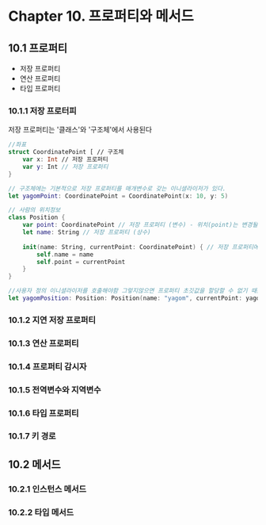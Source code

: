 <h1>Chapter 10. 프로퍼티와 메서드</h1>

<h2>10.1 프로퍼티</h2>

* 저장 프로퍼티
* 연산 프로퍼티
* 타입 프로퍼티

<h3>10.1.1 저장 프로터피</h3>

저장 프로퍼티는 '클래스'와 '구조체'에서 사용된다

```swift
//좌표
struct CoordinatePoint [ // 구조체
    var x: Int // 저장 프로퍼티
    var y: Int // 저장 프로퍼티
}

// 구조체에는 기본적으로 저장 프로퍼티를 매개변수로 갖는 이니셜라이저가 있다.
let yagomPoint: CoordinatePoint = CoordinatePoint(x: 10, y: 5)
```

```swift
// 사람의 위치정보
class Position {
    var point: CoordinatePoint // 저장 프로퍼티 (변수) - 위치(point)는 변경될 수 있음을 의미
    let name: String // 저장 프로퍼티 (상수)
    
    init(name: String, currentPoint: CoordinatePoint) { // 저장 프로퍼티에 초기값이 없다면 클래스에서는 init을 꼭 따로 써줘야함
        self.name = name
        self.point = currentPoint
    }
}

//사용자 정의 이니셜라이저를 호출해야함 그렇지않으면 프로퍼티 초깃값을 할당할 수 없기 때문에 인스턴스 생성이 불가능
let yagomPosition: Position: Position(name: "yagom", currentPoint: yagomPoint)
```

<h3>10.1.2 지연 저장 프로퍼티</h3>

<h3>10.1.3 연산 프로퍼티</h3>

<h3>10.1.4 프로퍼티 감시자</h3>

<h3>10.1.5 전역변수와 지역변수</h3>

<h3>10.1.6 타입 프로퍼티</h3>

<h3>10.1.7 키 경로</h3>

<h2>10.2 메서드</h2>

<h3>10.2.1 인스턴스 메서드</h3>

<h3>10.2.2 타입 메서드</h3>

